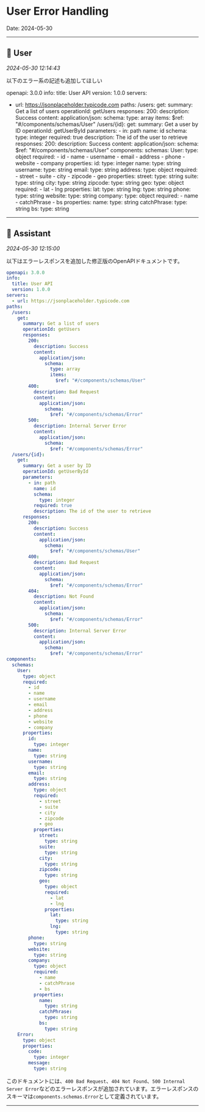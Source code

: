 # User Error Handling

Date: 2024-05-30

---

## 👤 User
*2024-05-30 12:14:43*

以下のエラー系の記述も追加してほしい

openapi: 3.0.0
info:
  title: User API
  version: 1.0.0
servers:
  - url: https://jsonplaceholder.typicode.com
paths:
  /users:
    get:
      summary: Get a list of users
      operationId: getUsers
      responses:
        200:
          description: Success
          content:
            application/json:
              schema:
                type: array
                items:
                  $ref: "#/components/schemas/User"
  /users/{id}:
    get:
      summary: Get a user by ID
      operationId: getUserById
      parameters:
        - in: path
          name: id
          schema:
            type: integer
          required: true
          description: The id of the user to retrieve
      responses:
        200:
          description: Success
          content:
            application/json:
              schema:
                $ref: "#/components/schemas/User"
components:
  schemas:
    User:
      type: object
      required:
        - id
        - name
        - username
        - email
        - address
        - phone
        - website
        - company
      properties:
        id:
          type: integer
        name:
          type: string
        username:
          type: string
        email:
          type: string
        address:
          type: object
          required:
            - street
            - suite
            - city
            - zipcode
            - geo
          properties:
            street:
              type: string
            suite:
              type: string
            city:
              type: string
            zipcode:
              type: string
            geo:
              type: object
              required:
                - lat
                - lng
              properties:
                lat:
                  type: string
                lng:
                  type: string
        phone:
          type: string
        website:
          type: string
        company:
          type: object
          required:
            - name
            - catchPhrase
            - bs
          properties:
            name:
              type: string
            catchPhrase:
              type: string
            bs:
              type: string

---

## 🤖 Assistant
*2024-05-30 12:15:00*

以下はエラーレスポンスを追加した修正版のOpenAPIドキュメントです。

```yaml
openapi: 3.0.0
info:
  title: User API
  version: 1.0.0
servers:
  - url: https://jsonplaceholder.typicode.com
paths:
  /users:
    get:
      summary: Get a list of users
      operationId: getUsers
      responses:
        200:
          description: Success
          content:
            application/json:
              schema:
                type: array
                items:
                  $ref: "#/components/schemas/User"
        400:
          description: Bad Request
          content:
            application/json:
              schema:
                $ref: "#/components/schemas/Error"
        500:
          description: Internal Server Error
          content:
            application/json:
              schema:
                $ref: "#/components/schemas/Error"
  /users/{id}:
    get:
      summary: Get a user by ID
      operationId: getUserById
      parameters:
        - in: path
          name: id
          schema:
            type: integer
          required: true
          description: The id of the user to retrieve
      responses:
        200:
          description: Success
          content:
            application/json:
              schema:
                $ref: "#/components/schemas/User"
        400:
          description: Bad Request
          content:
            application/json:
              schema:
                $ref: "#/components/schemas/Error"
        404:
          description: Not Found
          content:
            application/json:
              schema:
                $ref: "#/components/schemas/Error"
        500:
          description: Internal Server Error
          content:
            application/json:
              schema:
                $ref: "#/components/schemas/Error"
components:
  schemas:
    User:
      type: object
      required:
        - id
        - name
        - username
        - email
        - address
        - phone
        - website
        - company
      properties:
        id:
          type: integer
        name:
          type: string
        username:
          type: string
        email:
          type: string
        address:
          type: object
          required:
            - street
            - suite
            - city
            - zipcode
            - geo
          properties:
            street:
              type: string
            suite:
              type: string
            city:
              type: string
            zipcode:
              type: string
            geo:
              type: object
              required:
                - lat
                - lng
              properties:
                lat:
                  type: string
                lng:
                  type: string
        phone:
          type: string
        website:
          type: string
        company:
          type: object
          required:
            - name
            - catchPhrase
            - bs
          properties:
            name:
              type: string
            catchPhrase:
              type: string
            bs:
              type: string
    Error:
      type: object
      properties:
        code:
          type: integer
        message:
          type: string
```

このドキュメントには、`400 Bad Request`、`404 Not Found`、`500 Internal Server Error`などのエラーレスポンスが追加されています。エラーレスポンスのスキーマは`components.schemas.Error`として定義されています。

---
